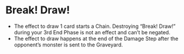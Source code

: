 # Break! Draw!

*   The effect to draw 1 card starts a Chain. Destroying “Break! Draw!” during your 3rd End Phase is not an effect and can’t be negated.
*   The effect to draw happens at the end of the Damage Step after the opponent’s monster is sent to the Graveyard.
